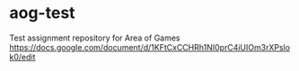 # aog-test
Test assignment repository for Area of Games
https://docs.google.com/document/d/1KFtCxCCHRh1NI0prC4iUIOm3rXPslok0/edit
